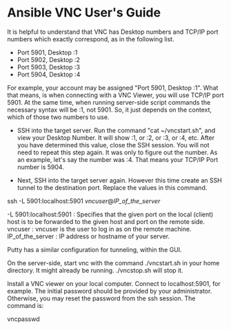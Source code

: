 
# Ansible VNC User's Guide

It is helpful to understand that VNC has Desktop numbers and TCP/IP port numbers which exactly correspond, as in the following list.

- Port 5901, Desktop :1
- Port 5902, Desktop :2
- Port 5903, Desktop :3
- Port 5904, Desktop :4

For example, your account may be assigned "Port 5901, Desktop :1". What that means, is when connecting with a VNC Viewer, you will use TCP/IP port 5901. At the same time, when running server-side script commands the necessary syntax will be :1, not 5901. So, it just depends on the context, which of those two numbers to use.

- SSH into the target server. Run the command "cat ~/vncstart.sh", and view your Desktop Number. It will show :1, or :2, or :3, or :4, etc. After you have determined this value, close the SSH session. You will not need to repeat this step again. It was only to figure out the number. As an example, let's say the number was :4.  That means your TCP/IP Port number is 5904.

- Next, SSH into the target server again. However this time create an SSH tunnel to the destination port. Replace the values in this command.

ssh -L 5901:localhost:5901 _vncuser_@_IP_of_the_server_

-L 5901:localhost:5901 : Specifies that the given port on the local (client) host is to be forwarded to the given host and port on the remote side.
vncuser : vncuser is the user to log in as on the remote machine.
IP_of_the_server : IP address or hostname of your server.

Putty has a similar configuration for tunneling, within the GUI.

On the server-side, start vnc with the command ./vncstart.sh in your home directory. It might already be running. ./vncstop.sh will stop it.

Install a VNC viewer on your local computer. Connect to localhost:5901, for example. The initial password should be provided by your administrator. Otherwise, you may reset the password from the ssh session. The command is:

vncpasswd

